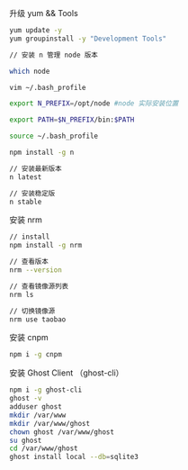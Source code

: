 升级 yum && Tools

```bash
yum update -y
yum groupinstall -y "Development Tools"

// 安装 n 管理 node 版本

which node

vim ~/.bash_profile

export N_PREFIX=/opt/node #node 实际安装位置

export PATH=$N_PREFIX/bin:$PATH

source ~/.bash_profile
```

```bash
npm install -g n

// 安装最新版本
n latest

// 安装稳定版
n stable
```

安装 nrm

```bash
// install
npm install -g nrm

// 查看版本
nrm --version

// 查看镜像源列表
nrm ls

// 切换镜像源
nrm use taobao
```

安装 cnpm

```bash
npm i -g cnpm
```

安装 Ghost Client （ghost-cli）

```bash
npm i -g ghost-cli
ghost -v
adduser ghost
mkdir /var/www
mkdir /var/www/ghost
chown ghost /var/www/ghost
su ghost
cd /var/www/ghost
ghost install local --db=sqlite3
```
